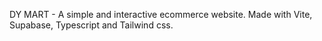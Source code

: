 DY MART - A simple and interactive ecommerce website. Made with Vite, Supabase, Typescript and Tailwind css.